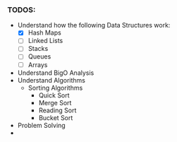 ### TODOS:
- Understand how the following Data Structures work:
  - [x] Hash Maps
  - [ ] Linked Lists
  - [ ] Stacks
  - [ ] Queues
  - [ ] Arrays
- Understand BigO Analysis
- Understand Algorithms
  - Sorting Algorithms
    - Quick Sort
    - Merge Sort
    - Reading Sort
    - Bucket Sort
- Problem Solving
- 